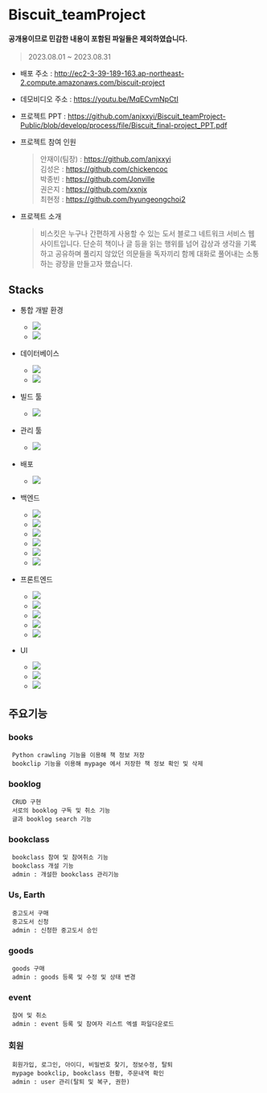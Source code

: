 # Biscuit_teamProject
#### 공개용이므로 민감한 내용이 포함된 파일들은 제외하였습니다.

> 2023.08.01 ~ 2023.08.31

* 배포 주소 : http://ec2-3-39-189-163.ap-northeast-2.compute.amazonaws.com/biscuit-project

> 

* 데모비디오 주소 : https://youtu.be/MqECvmNpCtI

> 

* 프로젝트 PPT : https://github.com/anjxxyi/Biscuit_teamProject-Public/blob/develop/process/file/Biscuit_final-project_PPT.pdf

> 

* 프로젝트 참여 인원

  > 안재이(팀장) : https://github.com/anjxxyi <br />
  > 김성은 : https://github.com/chickencoc <br />
  > 박종빈 : https://github.com/Jonville <br />
  > 권은지 : https://github.com/xxnjx <br />
  > 최현정 : https://github.com/hyungeongchoi2 <br />
 
* 프로젝트 소개

  > 비스킷은 누구나 간편하게 사용할 수 있는 도서 블로그 네트워크 서비스 웹 사이트입니다.
  > 단순히 책이나 글 등을 읽는 행위를 넘어 감상과 생각을 기록하고 공유하며
  > 풀리지 않았던 의문들을 독자끼리 함께 대화로 풀어내는 소통하는 광장을 만들고자 했습니다.


## Stacks

* 통합 개발 환경
  * <img src="https://img.shields.io/badge/React-61DAFB?style=for-the-badge&logo=React&logoColor=white"/>
  * <img src="https://img.shields.io/badge/visualstudiocode-007ACC?style=for-the-badge&logo=visualstudiocode&logoColor=white"/>
* 데이터베이스
  * <img src="https://img.shields.io/badge/mariadb-003545?style=for-the-badge&logo=mariadb&logoColor=white"/>
  * <img src="https://img.shields.io/badge/dbeaver-ECD53F?style=for-the-badge"/>

* 빌드 툴
  * <img src="https://img.shields.io/badge/gradle-02303A?style=for-the-badge&logo=gradle&logoColor=white"/>
* 관리 툴
  * <img src="https://img.shields.io/badge/github-181717?style=for-the-badge&logo=github&logoColor=white"/>
* 배포
  * <img src="https://img.shields.io/badge/amazonaws-232F3E?style=for-the-badge&logo=amazonaws&logoColor=white"/>
* 백엔드
  * <img src="https://img.shields.io/badge/spring-6DB33F?style=for-the-badge&logo=spring&logoColor=white"/>
  * <img src="https://img.shields.io/badge/springsecurity-6DB33F?style=for-the-badge&logo=springsecurity&logoColor=white"/>
  * <img src="https://img.shields.io/badge/Spring_Data_JPA-6DB33F?style=for-the-badge"/>
  * <img src="https://img.shields.io/badge/jsonwebtokens-000000?style=for-the-badge&logo=jsonwebtokens&logoColor=white"/>
  * <img src="https://img.shields.io/badge/python-3776AB?style=for-the-badge&logo=python&logoColor=white"/>
  * <img src="https://img.shields.io/badge/postman-FF6C37?style=for-the-badge&logo=postman&logoColor=white"/>
* 프론트엔드
  * <img src="https://img.shields.io/badge/nodedotjs-339933?style=for-the-badge&logo=nodedotjs&logoColor=white"/>
  * <img src="https://img.shields.io/badge/npm-CB3837?style=for-the-badge&logo=npm&logoColor=white"/>
  * <img src="https://img.shields.io/badge/html5-E34F26?style=for-the-badge&logo=html5t&logoColor=white"/>
  * <img src="https://img.shields.io/badge/css3-1572B6?style=for-the-badge&logo=css3&logoColor=white"/>
  * <img src="https://img.shields.io/badge/javascript-F7DF1E?style=for-the-badge&logo=javascriptt&logoColor=white"/>
* UI
  * <img src="https://img.shields.io/badge/figma-F24E1E?style=for-the-badge&logo=figma&logoColor=white"/>
  * <img src="https://img.shields.io/badge/adobephotoshop-31A8FF?style=for-the-badge&logo=adobephotoshop&logoColor=white"/>
  * <img src="https://img.shields.io/badge/adobeillustrator-FF9A00?style=for-the-badge&logo=adobeillustrator&logoColor=white"/>
  
## 주요기능

  ### books
     Python crawling 기능을 이용해 책 정보 저장 
     bookclip 기능을 이용해 mypage 에서 저장한 책 정보 확인 및 삭제
  ### booklog
     CRUD 구현
     서로의 booklog 구독 및 취소 기능 
     글과 booklog search 기능 
  ### bookclass
     bookclass 참여 및 참여취소 기능 
     bookclass 개설 기능 
     admin : 개설한 bookclass 관리기능 
  ### Us, Earth
     중고도서 구매 
     중고도서 신청 
     admin : 신청한 중고도서 승인 
  ### goods
     goods 구매 
     admin : goods 등록 및 수정 및 상태 변경 
  ### event
     참여 및 취소 
     admin : event 등록 및 참여자 리스트 엑셀 파일다운로드 
  ### 회원
     회원가입, 로그인, 아이디, 비밀번호 찾기, 정보수정, 탈퇴 
     mypage bookclip, bookclass 현황, 주문내역 확인 
     admin : user 관리(탈퇴 및 복구, 권한) 
    




 
